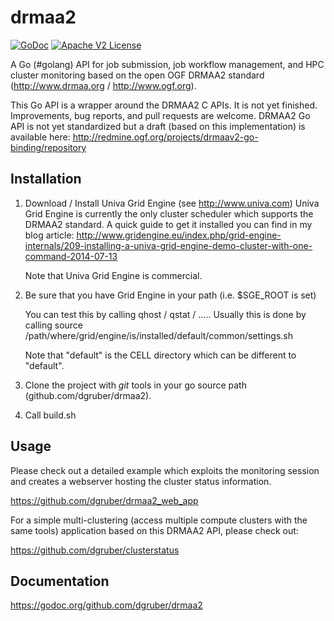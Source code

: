 drmaa2
======
[![GoDoc](http://img.shields.io/badge/godoc-reference-blue.svg)](http://godoc.org/github.com/dgruber/drmaa2)
[![Apache V2 License](http://img.shields.io/badge/license-Apache%20V2-blue.svg)](https://raw.githubusercontent.com/dgruber/drmaa2/master/COPYING)

A Go (#golang) API for job submission, job workflow management, and HPC cluster monitoring based on the open OGF DRMAA2 standard (http://www.drmaa.org / http://www.ogf.org).

This Go API is a wrapper around the DRMAA2 C APIs. It is not yet finished. Improvements, bug reports, and pull requests are welcome. DRMAA2 Go API is not yet standardized but a draft (based on this implementation) is available here: http://redmine.ogf.org/projects/drmaav2-go-binding/repository


## Installation

1. Download / Install Univa Grid Engine (see http://www.univa.com)
   Univa Grid Engine is currently the only cluster scheduler which supports
   the DRMAA2 standard. A quick guide to get it installed you can find in 
   my blog article: 
   http://www.gridengine.eu/index.php/grid-engine-internals/209-installing-a-univa-grid-engine-demo-cluster-with-one-command-2014-07-13

   Note that Univa Grid Engine is commercial.

2. Be sure that you have Grid Engine in your path (i.e. $SGE_ROOT is set)

   You can test this by calling qhost / qstat / .....
   Usually this is done by calling
    source /path/where/grid/engine/is/installed/default/common/settings.sh

   Note that "default" is the CELL directory which can be different to "default".

3. Clone the project with *git* tools in your go source path (github.com/dgruber/drmaa2).

4. Call 
    build.sh

## Usage

Please check out a detailed example which exploits the monitoring session and creates a
webserver hosting the cluster status information.

https://github.com/dgruber/drmaa2_web_app

For a simple multi-clustering (access multiple compute clusters with the same tools) application
based on this DRMAA2 API, please check out:

https://github.com/dgruber/clusterstatus

## Documentation

https://godoc.org/github.com/dgruber/drmaa2
